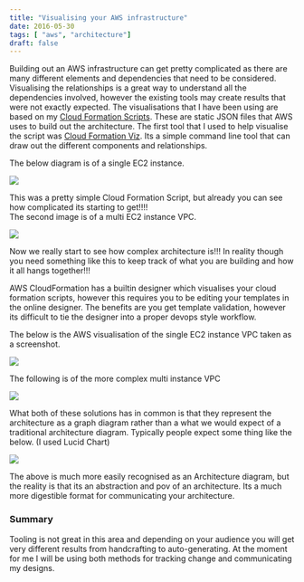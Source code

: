 ```yaml
---
title: "Visualising your AWS infrastructure"
date: 2016-05-30
tags: [ "aws", "architecture"]
draft: false
---
```



Building out an AWS infrastructure can get pretty complicated as there are many different elements and dependencies that need to be considered. Visualising the relationships is a great way to understand all the dependencies involved, however the existing tools may create results that were not exactly expected. The visualisations that I have been using are based on my [Cloud Formation Scripts](https://github.com/darkin100/aws-vpc-aem). These are  static JSON files that AWS uses to build out the architecture.  The first tool that I used to help visualise the script was <a href="https://github.com/benbc/cloud-formation-viz" target="_blank">Cloud Formation Viz</a>. Its a simple command line tool that can draw out the different components and relationships.

The below diagram is of a single EC2 instance.

<img src="/single_aem_instance-1024x357.png" >


This was a pretty simple Cloud Formation Script, but already you can see how complicated its starting to get!!!!<br>The second image is of a multi EC2 instance VPC.</p>


<img src="/example-1024x137.png" >

<p>Now we really start to see how complex architecture is!!! In reality though you need something like this to keep track of what you are building and how it all hangs together!!!<br></p>

<p>AWS CloudFormation has a builtin designer which visualises your cloud formation scripts, however this requires you to be editing your templates in the online designer. The benefits are you get template validation, however its difficult to tie the designer into a proper devops style workflow.<br></p>

<p>The below is the AWS visualisation of the single EC2 instance VPC taken as a screenshot.</p>

<img src="/Screen-Shot-2016-05-30-at-10.34.32.png" >


<p>The following is of the more complex multi instance VPC</p>
    
<img src="/Screen-Shot-2016-05-30-at-10.34.59.png" >

<p>What both of these solutions has in common is that they represent the architecture as a graph diagram rather than a what we would expect of a traditional architecture diagram. Typically people expect some thing like the below. (I used Lucid Chart)</p>

<img src="/AEM-AWS-New-Page-2-967x1024.png" >

<p>The above is much more easily recognised as an Architecture diagram, but the reality is that its an abstraction and pov of an architecture. Its a much more digestible format for    communicating your architecture.<br>
</p>

<h3>Summary</h3>
<p>Tooling is not great in this area and depending on your audience you will get very different results from handcrafting to auto-generating. At the moment for me I will be using both methods for tracking change and communicating my designs.</p>

[go]: <http://golang.org/>
[gohtmltemplate]: <http://golang.org/pkg/html/template/>
